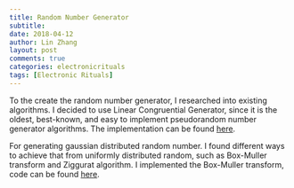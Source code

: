 ```yaml
---
title: Random Number Generator
subtitle:
date: 2018-04-12
author: Lin Zhang
layout: post
comments: true
categories: electronicrituals
tags: [Electronic Rituals]
---
```


To the create the random number generator, I researched into existing algorithms. I decided to use Linear Congruential Generator, since it is the oldest, best-known, and easy to implement pseudorandom number generator algorithms. The implementation can be found [here](http://alpha.editor.p5js.org/linzhang/sketches/Sk0GxT2oG).

For generating gaussian distributed random number. I found different ways to achieve that from uniformly distributed random, such as Box-Muller transform and Ziggurat algorithm. I implemented the Box-Muller transform, code can be found [here](http://alpha.editor.p5js.org/linzhang/sketches/BJZCzepjM).
